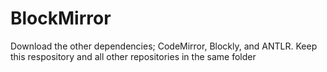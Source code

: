 # BlockMirror

Download the other dependencies; CodeMirror, Blockly, and ANTLR. Keep this respository and all other repositories in the same folder
